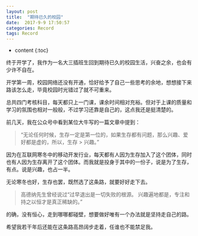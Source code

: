 ```yaml
---
layout: post
title:  "期待已久的校园"
date:  2017-9-9 17:50:57
categories: Record
tags: Record
---
```

* content
{:toc}

 




终于开学了，我作为一名大三插班生回到期待已久的校园生活，兴奋之余，也会有少许不自在。

开学第一周，校园网络还没有开通，恰好给予了自己一些思考的余地，想想接下来路该怎么走，毕竟校园时光错过了就不可重来。

总共四门考核科目，每天都只上一门课，课余时间相对充裕。但对于上课的质量和学习的氛围也相对一般般，不过学习还靠是自己的，这点我还是挺清楚的。


前几天，我在公众号中看到某位大牛写的一篇文章中提到：
>“无论任何时候，生存一定是第一位的，如果生存都有问题，那么兴趣、爱好都是虚的，所以，生存 > 兴趣。”

因为在互联网寒冬中的移动开发行业，每天都有人因为生存加入了这个团体，同时也有人因为生存离开了这个团体。而我就是投身于其中的一份子，说是为了生存，有点。说是兴趣，也占一半。

无论寒冬也好，生存也罢，既然选了这条路，就要好好走下去。

>高德纳先生曾经说过“过早退出是一切失败的根源。 兴趣遍地都是，专注和持之以恒才是真正稀缺的。”

的确，没有恒心，走到哪哪都碰壁，想要做好唯有一个办法就是坚持走自己的路。

希望我若干年后还能在这条路高昂阔步走着，任谁也不能禁足我。